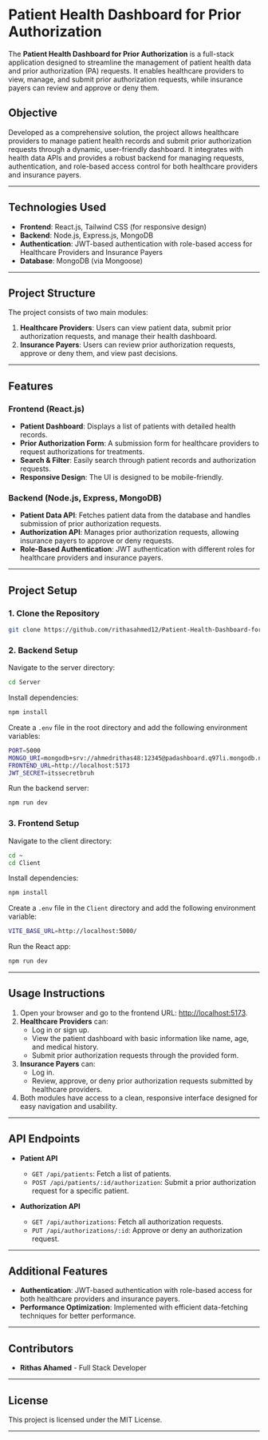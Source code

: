 # **Patient Health Dashboard for Prior Authorization**

The **Patient Health Dashboard for Prior Authorization** is a full-stack application designed to streamline the management of patient health data and prior authorization (PA) requests. It enables healthcare providers to view, manage, and submit prior authorization requests, while insurance payers can review and approve or deny them.

## **Objective**

Developed as a comprehensive solution, the project allows healthcare providers to manage patient health records and submit prior authorization requests through a dynamic, user-friendly dashboard. It integrates with health data APIs and provides a robust backend for managing requests, authentication, and role-based access control for both healthcare providers and insurance payers.

---

## **Technologies Used**

- **Frontend**: React.js, Tailwind CSS (for responsive design)
- **Backend**: Node.js, Express.js, MongoDB
- **Authentication**: JWT-based authentication with role-based access for Healthcare Providers and Insurance Payers
- **Database**: MongoDB (via Mongoose)

---

## **Project Structure**

The project consists of two main modules:
1. **Healthcare Providers**: Users can view patient data, submit prior authorization requests, and manage their health dashboard.
2. **Insurance Payers**: Users can review prior authorization requests, approve or deny them, and view past decisions.

---

## **Features**

### **Frontend (React.js)**
- **Patient Dashboard**: Displays a list of patients with detailed health records.
- **Prior Authorization Form**: A submission form for healthcare providers to request authorizations for treatments.
- **Search & Filter**: Easily search through patient records and authorization requests.
- **Responsive Design**: The UI is designed to be mobile-friendly.

### **Backend (Node.js, Express, MongoDB)**
- **Patient Data API**: Fetches patient data from the database and handles submission of prior authorization requests.
- **Authorization API**: Manages prior authorization requests, allowing insurance payers to approve or deny requests.
- **Role-Based Authentication**: JWT authentication with different roles for healthcare providers and insurance payers.

---

## **Project Setup**

### **1. Clone the Repository**

```bash
git clone https://github.com/rithasahmed12/Patient-Health-Dashboard-for-PA.git
```

### **2. Backend Setup**

Navigate to the server directory:

```bash
cd Server
```

Install dependencies:

```bash
npm install
```

Create a `.env` file in the root directory and add the following environment variables:

```bash
PORT=5000
MONGO_URI=mongodb+srv://ahmedrithas48:12345@padashboard.q97li.mongodb.net/?retryWrites=true&w=majority&appName=paDashboard
FRONTEND_URL=http://localhost:5173
JWT_SECRET=itssecretbruh
```

Run the backend server:

```bash
npm run dev
```

### **3. Frontend Setup**

Navigate to the client directory:

```bash
cd ~
cd Client
```

Install dependencies:

```bash
npm install
```

Create a `.env` file in the `Client` directory and add the following environment variable:

```bash
VITE_BASE_URL=http://localhost:5000/
```

Run the React app:

```bash
npm run dev
```

---

## **Usage Instructions**

1. Open your browser and go to the frontend URL: [http://localhost:5173](http://localhost:5173).
2. **Healthcare Providers** can:
    - Log in or sign up.
    - View the patient dashboard with basic information like name, age, and medical history.
    - Submit prior authorization requests through the provided form.
3. **Insurance Payers** can:
    - Log in.
    - Review, approve, or deny prior authorization requests submitted by healthcare providers.
4. Both modules have access to a clean, responsive interface designed for easy navigation and usability.

---

## **API Endpoints**

- **Patient API**
  - `GET /api/patients`: Fetch a list of patients.
  - `POST /api/patients/:id/authorization`: Submit a prior authorization request for a specific patient.
  
- **Authorization API**
  - `GET /api/authorizations`: Fetch all authorization requests.
  - `PUT /api/authorizations/:id`: Approve or deny an authorization request.

---

## **Additional Features**

- **Authentication**: JWT-based authentication with role-based access for both healthcare providers and insurance payers.
- **Performance Optimization**: Implemented with efficient data-fetching techniques for better performance.
  
---

## **Contributors**

- **Rithas Ahamed** - Full Stack Developer

---

## **License**

This project is licensed under the MIT License.

---
